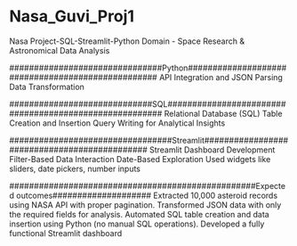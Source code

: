 # Nasa_Guvi_Proj1
Nasa Project-SQL-Streamlit-Python
Domain - Space Research & Astronomical Data Analysis

###############################Python##################################################
API Integration and JSON Parsing
Data Transformation 

#############################SQL#######################################################
Relational Database (SQL) Table Creation and Insertion
Query Writing for Analytical Insights

#################################Streamlit#############################################
Streamlit Dashboard Development
Filter-Based Data Interaction
Date-Based Exploration
Used widgets like sliders, date pickers, number inputs

##################################################Expected outcomes####################
Extracted 10,000 asteroid records using NASA API with proper pagination.
Transformed JSON data with only the required fields for analysis.
Automated SQL table creation and data insertion using Python (no manual SQL operations).
Developed a fully functional Streamlit dashboard

